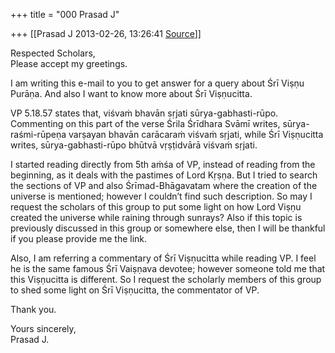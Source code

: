 +++
title = "000 Prasad J"

+++
[[Prasad J	2013-02-26, 13:26:41 [Source](https://groups.google.com/g/samskrita/c/qj0J6Hk7-nU)]]



Respected Scholars,  
Please accept my greetings.  
  
I am writing this e-mail to you to get answer for a query about Śrī Viṣṇu Purāṇa. And also I want to know more about Śrī Viṣṇucitta.  
  
VP 5.18.57 states that, viśvaṁ bhavān sṛjati sūrya-gabhasti-rūpo. Commenting on this part of the verse Śrila Śrīdhara Svāmī writes, sūrya-raśmi-rūpeṇa varṣayan bhavān carācaraṁ viśvaṁ sṛjati, while Śrī Viṣṇucitta writes, sūrya-gabhasti-rūpo bhūtvā vṛṣṭidvārā viśvaṁ sṛjati.  
  
I started reading directly from 5th aṁśa of VP, instead of reading from the beginning, as it deals with the pastimes of Lord Kṛṣṇa. But I tried to search the sections of VP and also Śrīmad-Bhāgavatam where the creation of the universe is mentioned; however I couldn’t find such description. So may I request the scholars of this group to put some light on how Lord Viṣṇu created the universe while raining through sunrays? Also if this topic is previously discussed in this group or somewhere else, then I will be thankful if you please provide me the link.  
  
Also, I am referring a commentary of Śrī Viṣṇucitta while reading VP. I feel he is the same famous Śrī Vaiṣṇava devotee; however someone told me that this Viṣṇucitta is different. So I request the scholarly members of this group to shed some light on Śrī Viṣṇucitta, the commentator of VP.  
  
Thank you.  
  
Yours sincerely,  
Prasad J.  

